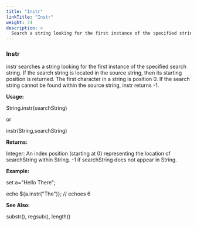 ```yaml
---
title: "Instr"
linkTitle: "Instr"
weight: 74
description: >
  Search a string looking for the first instance of the specified string. 
---
```



### Instr

instr searches a string looking for the first instance of the specified search string. If the search string is located in the source string, then its starting position is returned. The first character in a string is position 0. If the search string cannot be found within the source string, instr returns -1.

**Usage:**

String.instr(searchString)

or

instr(String,searchString)

**Returns:**

Integer: An index position (starting at 0) representing the location of searchString within String. -1 if searchString does not appear in String.

**Example:**

set a=&quot;Hello There&quot;;

echo ${a.instr(&quot;The&quot;)}; // echoes 6

**See Also:**

substr(), regsub(), length()